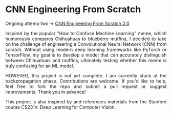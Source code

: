 <h1>CNN Engineering From Scratch</h1>

Ongoing attemp two -> [CNN Engineering From Scratch 2.0](https://github.com/asifsahadh/cnn-from-scratch-2.0)

<p align = "justify"> Inspired by the popular "How to Confuse Machine Learning" meme, which humorously compares Chihuahuas to blueberry muffins, I decided to take on the challenge of engineering a Convolutional Neural Network (CNN) from scratch. Without using modern deep learning frameworks like PyTorch or TensorFlow, my goal is to develop a model that can accurately distinguish between Chihuahuas and muffins, ultimately testing whether this meme is truly confusing for an ML model. </p>

<p align = "justify"> HOWEVER, this project is not yet complete. I am currently stuck at the backpropagation phase. Contributions are welcome. If you'd like to help, feel free to fork the repo and submit a pull request or suggest improvements. Thank you in advance! </p>

<p align = "justify"> This project is also inspired by and references materials from the Stanford course CS231n: Deep Learning for Computer Vision. </p>
